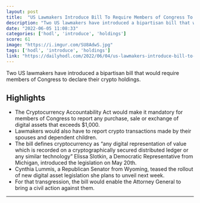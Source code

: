 ```yaml
---
layout: post
title:  "US Lawmakers Introduce Bill To Require Members of Congress To Disclose Crypto Holdings."
description: "Two US lawmakers have introduced a bipartisan bill that would require members of Congress to declare their crypto holdings."
date: "2022-06-05 11:08:33"
categories: ['hodl', 'introduce', 'holdings']
score: 61
image: "https://i.imgur.com/SU8AdwS.jpg"
tags: ['hodl', 'introduce', 'holdings']
link: "https://dailyhodl.com/2022/06/04/us-lawmakers-introduce-bill-to-require-members-of-congress-to-disclose-crypto-holdings/"
---
```


Two US lawmakers have introduced a bipartisan bill that would require members of Congress to declare their crypto holdings.

## Highlights

- The Cryptocurrency Accountability Act would make it mandatory for members of Congress to report any purchase, sale or exchange of digital assets that exceeds $1,000.
- Lawmakers would also have to report crypto transactions made by their spouses and dependent children.
- The bill defines cryptocurrency as “any digital representation of value which is recorded on a cryptographically secured distributed ledger or any similar technology” Elissa Slotkin, a Democratic Representative from Michigan, introduced the legislation on May 20th.
- Cynthia Lummis, a Republican Senator from Wyoming, teased the rollout of new digital asset legislation she plans to unveil next week.
- For that transgression, the bill would enable the Attorney General to bring a civil action against them.

---
